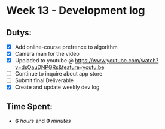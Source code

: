 # Week 13 - Development log

## Dutys:
 - [X] Add online-course prefrence to algorithm
 - [X] Camera man for the video
 - [X] Upoladed to youtube @ https://www.youtube.com/watch?v=dsOauDNPGRs&feature=youtu.be
 - [ ] Continue to inquire about app store
 - [ ] Submit final Deliverable
 - [X] Create and update weekly dev log

## Time Spent:
* **6** _hours_ and **0** _minutes_
